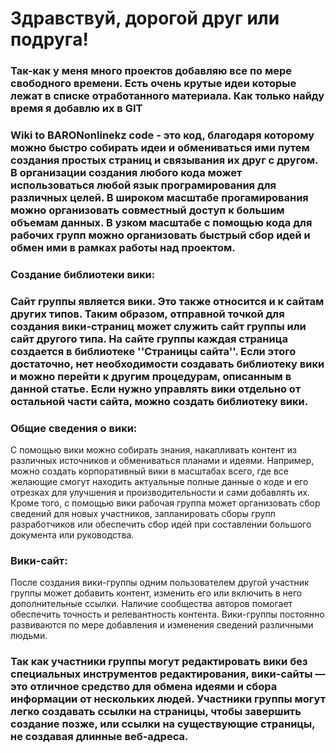 # Здравствуй, дорогой друг или подруга!

### Так-как у меня много проектов добавляю все по мере свободного времени. Есть очень крутые идеи которые лежат в списке отработанного материала. Как только найду время я добавлю их в GIT

### **Wiki to BARONonlinekz code** - это код, благодаря которому можно быстро собирать идеи и обмениваться ими путем создания простых страниц и связывания их друг с другом. В организации создания любого кода может использоваться любой язык програмирования для различных целей. В широком масштабе прогамирования можно организовать совместный доступ к большим объемам данных. В узком масштабе с помощью кода для рабочих групп можно организовать быстрый сбор идей и обмен ими в рамках работы над проектом.

### **Создание библиотеки вики:**
### Сайт группы является вики. Это также относится и к сайтам других типов. Таким образом, отправной точкой для создания вики-страниц может служить сайт группы или сайт другого типа. На сайте группы каждая страница создается в библиотеке ''Страницы сайта''. Если этого достаточно, нет необходимости создавать библиотеку вики и можно перейти к другим процедурам, описанным в данной статье. Если нужно управлять вики отдельно от остальной части сайта, можно создать библиотеку вики.

### **Общие сведения о вики:**
С помощью вики можно собирать знания, накапливать контент из различных источников и обмениваться планами и идеями. Например, можно создать корпоративный вики в масштабах всего, где все желающие смогут находить актуальные полные данные о коде и его отрезках для улучшения и производительности и сами добавлять их. Кроме того, с помощью вики рабочая группа может организовать сбор сведений для новых участников, запланировать сборы групп разработчиков или обеспечить сбор идей при составлении большого документа или руководства.

### **Вики-сайт:**
После создания вики-группы одним пользователем другой участник группы может добавить контент, изменить его или включить в него дополнительные ссылки. Наличие сообщества авторов помогает обеспечить точность и релевантность контента. Вики-группы постоянно развиваются по мере добавления и изменения сведений различными людьми.

### Так как участники группы могут редактировать вики без специальных инструментов редактирования, вики-сайты — это отличное средство для обмена идеями и сбора информации от нескольких людей. Участники группы могут легко создавать ссылки на страницы, чтобы завершить создание позже, или ссылки на существующие страницы, не создавая длинные веб-адреса.
